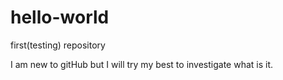 # hello-world
first(testing) repository

I am new to gitHub but I will try my best to investigate what is it.
